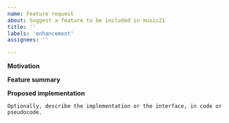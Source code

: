 ```yaml
---
name: Feature request
about: Suggest a feature to be included in music21
title: ''
labels: 'enhancement'
assignees: ''

---
```

**Motivation**
<!-- E.g. does this fill a gap? build on music21's strengths? address usability? -->


**Feature summary**


**Proposed implementation**
<!-- Optional -->

```
Optionally, describe the implementation or the interface, in code or pseudocode.
```


